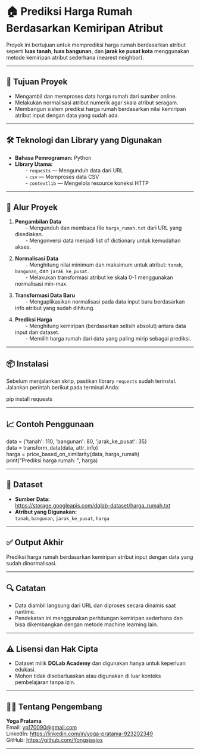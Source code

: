 # 🏠 Prediksi Harga Rumah Berdasarkan Kemiripan Atribut

Proyek ini bertujuan untuk memprediksi harga rumah berdasarkan atribut seperti **luas tanah**, **luas bangunan**, dan **jarak ke pusat kota** menggunakan metode kemiripan atribut sederhana (nearest neighbor).

---

## 🎯 Tujuan Proyek

- Mengambil dan memproses data harga rumah dari sumber online.  
- Melakukan normalisasi atribut numerik agar skala atribut seragam.  
- Membangun sistem prediksi harga rumah berdasarkan nilai kemiripan atribut input dengan data yang sudah ada.  

---

## 🛠️ Teknologi dan Library yang Digunakan

- **Bahasa Pemrograman:** Python  
- **Library Utama:**  
  - `requests` — Mengunduh data dari URL  
  - `csv` — Memproses data CSV  
  - `contextlib` — Mengelola resource koneksi HTTP  

---

## 🚀 Alur Proyek

1. **Pengambilan Data**  
  - Mengunduh dan membaca file `harga_rumah.txt` dari URL yang disediakan.  
  - Mengonversi data menjadi list of dictionary untuk kemudahan akses.  

2. **Normalisasi Data**  
  - Menghitung nilai minimum dan maksimum untuk atribut: `tanah`, `bangunan`, dan `jarak_ke_pusat`.  
  - Melakukan transformasi atribut ke skala 0-1 menggunakan normalisasi min-max.  

3. **Transformasi Data Baru**  
  - Mengaplikasikan normalisasi pada data input baru berdasarkan info atribut yang sudah dihitung.  

4. **Prediksi Harga**  
  - Menghitung kemiripan (berdasarkan selisih absolut) antara data input dan dataset.  
  - Memilih harga rumah dari data yang paling mirip sebagai prediksi.  

---

## 📦 Instalasi

Sebelum menjalankan skrip, pastikan library `requests` sudah terinstal.  
Jalankan perintah berikut pada terminal Anda:  

pip install requests

---

## 📈 Contoh Penggunaan

data = {'tanah': 110, 'bangunan': 80, 'jarak_ke_pusat': 35}  
data = transform_data(data, attr_info)  
harga = price_based_on_similarity(data, harga_rumah)  
print("Prediksi harga rumah: ", harga)

---

## 📂 Dataset

- **Sumber Data:**  
  https://storage.googleapis.com/dqlab-dataset/harga_rumah.txt  
- **Atribut yang Digunakan:**  
  `tanah`, `bangunan`, `jarak_ke_pusat`, `harga`

---

## ✅ Output Akhir

Prediksi harga rumah berdasarkan kemiripan atribut input dengan data yang sudah dinormalisasi.

---

## 🔍 Catatan

- Data diambil langsung dari URL dan diproses secara dinamis saat runtime.  
- Pendekatan ini menggunakan perhitungan kemiripan sederhana dan bisa dikembangkan dengan metode machine learning lain.  

---

## ⚠️ Lisensi dan Hak Cipta

- Dataset milik **DQLab Academy** dan digunakan hanya untuk keperluan edukasi.  
- Mohon tidak disebarluaskan atau digunakan di luar konteks pembelajaran tanpa izin.  

---

## 👨‍💻 Tentang Pengembang

**Yoga Pratama**  
Email: yp170090@gmail.com  
LinkedIn: https://linkedin.com/in/yoga-pratama-923202349  
GitHub: https://github.com/Yongsjasjos  

---
